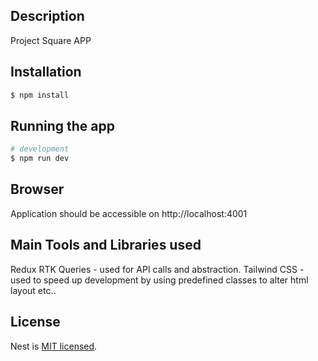 ## Description

Project Square APP

## Installation

```bash
$ npm install
```

## Running the app

```bash
# development
$ npm run dev
```

## Browser
Application should be accessible on http://localhost:4001

## Main Tools and Libraries used
Redux RTK Queries - used for API calls and abstraction.
Tailwind CSS - used to speed up development by using predefined classes to alter html layout etc..

## License

Nest is [MIT licensed](LICENSE).
